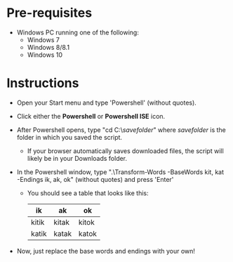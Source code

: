 # Pre-requisites #

* Windows PC running one of the following:
	* Windows 7
	* Windows 8/8.1
	* Windows 10


# Instructions #

* Open your Start menu and type 'Powershell' (without quotes).
* Click either the **Powershell** or **Powershell ISE** icon. 
* After Powershell opens, type "cd C:\\*savefolder*" where *savefolder* is the folder in which you saved the script.
	* If your browser automatically saves downloaded files, the script will likely be in your Downloads folder.
* In the Powershell window, type ".\Transform-Words -BaseWords kit, kat -Endings ik, ak, ok" (without quotes) and press 'Enter'
	* You should see a table that looks like this:
	
		|  ik   | ak    | ok    |
		|-------|-------|-------|
		| kitik | kitak | kitok |
		| katik | katak | katok |

* Now, just replace the base words and endings with your own! 
